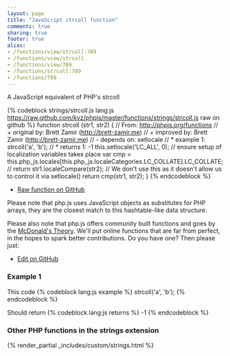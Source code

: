 ```yaml
---
layout: page
title: "JavaScript strcoll function"
comments: true
sharing: true
footer: true
alias:
- /functions/view/strcoll:789
- /functions/view/strcoll
- /functions/view/789
- /functions/strcoll:789
- /functions/789
---
```

<!-- Generated by Rakefile:build -->
A JavaScript equivalent of PHP's strcoll

{% codeblock strings/strcoll.js lang:js https://raw.github.com/kvz/phpjs/master/functions/strings/strcoll.js raw on github %}
function strcoll (str1, str2) {
  // From: http://phpjs.org/functions
  // +   original by: Brett Zamir (http://brett-zamir.me)
  // +   improved by: Brett Zamir (http://brett-zamir.me)
  // -    depends on: setlocale
  // *     example 1: strcoll('a', 'b');
  // *     returns 1: -1
  this.setlocale('LC_ALL', 0); // ensure setup of localization variables takes place
  var cmp = this.php_js.locales[this.php_js.localeCategories.LC_COLLATE].LC_COLLATE;
  // return str1.localeCompare(str2); // We don't use this as it doesn't allow us to control it via setlocale()
  return cmp(str1, str2);
}
{% endcodeblock %}

 - [Raw function on GitHub](https://github.com/kvz/phpjs/blob/master/functions/strings/strcoll.js)

Please note that php.js uses JavaScript objects as substitutes for PHP arrays, they are 
the closest match to this hashtable-like data structure. 

Please also note that php.js offers community built functions and goes by the 
[McDonald's Theory](https://medium.com/what-i-learned-building/9216e1c9da7d). We'll put online 
functions that are far from perfect, in the hopes to spark better contributions. 
Do you have one? Then please just: 

 - [Edit on GitHub](https://github.com/kvz/phpjs/edit/master/functions/strings/strcoll.js)

### Example 1
This code
{% codeblock lang:js example %}
strcoll('a', 'b');
{% endcodeblock %}

Should return
{% codeblock lang:js returns %}
-1
{% endcodeblock %}


### Other PHP functions in the strings extension
{% render_partial _includes/custom/strings.html %}
